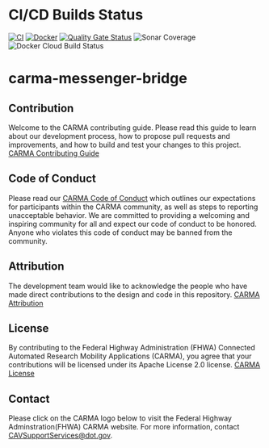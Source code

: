 # CI/CD Builds Status
[![CI](https://github.com/usdot-fhwa-stol/carma-messenger-bridge/actions/workflows/ci.yml/badge.svg)](https://github.com/usdot-fhwa-stol/carma-messenger-bridge/actions/workflows/ci.yml)
[![Docker](https://github.com/usdot-fhwa-stol/v2x-ros-conversion/actions/workflows/docker.yml/badge.svg)](https://github.com/usdot-fhwa-stol/v2x-ros-conversion/actions/workflows/docker.yml)
[![Quality Gate Status](https://sonarcloud.io/api/project_badges/measure?project=usdot-fhwa-stol_carma-messenger-bridge&metric=alert_status)](https://sonarcloud.io/summary/new_code?id=usdot-fhwa-stol_carma-messenger-bridge)
![Sonar Coverage](https://img.shields.io/sonar/coverage/usdot-fhwa-stol_carma-messenger-bridge?server=https%3A%2F%2Fsonarcloud.io)
![Docker Cloud Build Status](https://img.shields.io/docker/cloud/build/usdotfhwastoldev/usdot-fhwa-stol_carma-messenger-bridge)

# carma-messenger-bridge


## Contribution
Welcome to the CARMA contributing guide. Please read this guide to learn about our development process, how to propose pull requests and improvements, and how to build and test your changes to this project. [CARMA Contributing Guide](https://github.com/usdot-fhwa-stol/CARMAPlatform/blob/develop/Contributing.md) 

## Code of Conduct 
Please read our [CARMA Code of Conduct](https://github.com/usdot-fhwa-stol/CARMAPlatform/blob/develop/Code_of_Conduct.md) which outlines our expectations for participants within the CARMA community, as well as steps to reporting unacceptable behavior. We are committed to providing a welcoming and inspiring community for all and expect our code of conduct to be honored. Anyone who violates this code of conduct may be banned from the community.

## Attribution
The development team would like to acknowledge the people who have made direct contributions to the design and code in this repository. [CARMA Attribution](https://github.com/usdot-fhwa-stol/carma-platform/blob/develop/ATTRIBUTION.md) 

## License
By contributing to the Federal Highway Administration (FHWA) Connected Automated Research Mobility Applications (CARMA), you agree that your contributions will be licensed under its Apache License 2.0 license. [CARMA License](https://github.com/usdot-fhwa-stol/CARMAPlatform/blob/develop/docs/License.md) 

## Contact
Please click on the CARMA logo below to visit the Federal Highway Adminstration(FHWA) CARMA website. For more information, contact CAVSupportServices@dot.gov.

